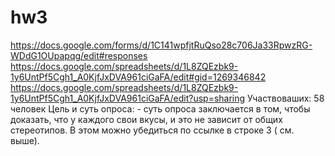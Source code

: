 # hw3
https://docs.google.com/forms/d/1C141wpfjtRuQso28c706Ja33RpwzRG-WDdG1OUpapqg/edit#responses
https://docs.google.com/spreadsheets/d/1L8ZQEzbk9-1y6UntPf5Cgh1_A0KjfJxDVA961ciGaFA/edit#gid=1269346842
https://docs.google.com/spreadsheets/d/1L8ZQEzbk9-1y6UntPf5Cgh1_A0KjfJxDVA961ciGaFA/edit?usp=sharing
Участвоваших: 58 человек
Цель и суть  опроса: - суть опроса заключается в том, чтобы доказать, что у каждого свои вкусы, и это не зависит от общих стереотипов. В этом можно убедиться по ссылке в строке 3 ( см. выше).

